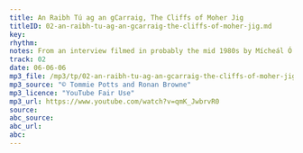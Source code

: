 ```yaml
---
title: An Raibh Tú ag an gCarraig, The Cliffs of Moher Jig
titleID: 02-an-raibh-tu-ag-an-gcarraig-the-cliffs-of-moher-jig.md
key:
rhythm:
notes: From an interview filmed in probably the mid 1980s by Mícheál Ó Súilleabháin, as research for his PhD.
track: 02
date: 06-06-06
mp3_file: /mp3/tp/02-an-raibh-tu-ag-an-gcarraig-the-cliffs-of-moher-jig.mp3
mp3_source: "© Tommie Potts and Ronan Browne"
mp3_licence: "YouTube Fair Use"
mp3_url: https://www.youtube.com/watch?v=qmK_JwbrvR0
source:  
abc_source:
abc_url:
abc:
---
```

